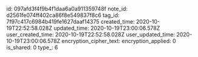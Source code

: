 id: 097afd3f4f9b4f1daa6a0a911359748f
note_id: d2561fe074ff402ca86f8e549837f8c6
tag_id: 7f97c417c6984b419fe1627daaf14375
created_time: 2020-10-19T22:52:58.028Z
updated_time: 2020-10-19T23:00:06.578Z
user_created_time: 2020-10-19T22:52:58.028Z
user_updated_time: 2020-10-19T23:00:06.578Z
encryption_cipher_text: 
encryption_applied: 0
is_shared: 0
type_: 6